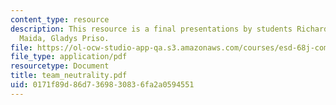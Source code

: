 ```yaml
---
content_type: resource
description: This resource is a final presentations by students Richard Hansen, Elisabeth
  Maida, Gladys Priso.
file: https://ol-ocw-studio-app-qa.s3.amazonaws.com/courses/esd-68j-communications-and-information-policy-spring-2006/0171f89d86d7369830836fa2a0594551_team_neutrality.pdf
file_type: application/pdf
resourcetype: Document
title: team_neutrality.pdf
uid: 0171f89d-86d7-3698-3083-6fa2a0594551
---
```

